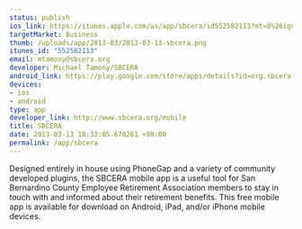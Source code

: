 ```yaml
--- 
status: publish
ios_link: https://itunes.apple.com/us/app/sbcera/id552582113?mt=8%26ign-mpt=uo%3D4
targetMarket: Business
thumb: /uploads/app/2013-03/2013-03-13-sbcera.png
itunes_id: "552582113"
email: mtamony@sbcera.org
developer: Michael Tamony/SBCERA
android_link: https://play.google.com/store/apps/details?id=org.sbcera.sbcera_application
devices: 
- ios
- android
type: app
developer_link: http://www.sbcera.org/mobile
title: SBCERA
date: 2013-03-13 18:33:05.670261 +00:00
permalink: /app/sbcera
---
```


Designed entirely in house using PhoneGap and a variety of community developed plugins, the SBCERA mobile app is a useful tool for San Bernardino County Employee Retirement Association members to stay in touch with and informed about their retirement benefits. This free mobile app is available for download on Android, iPad, and/or iPhone mobile devices.
